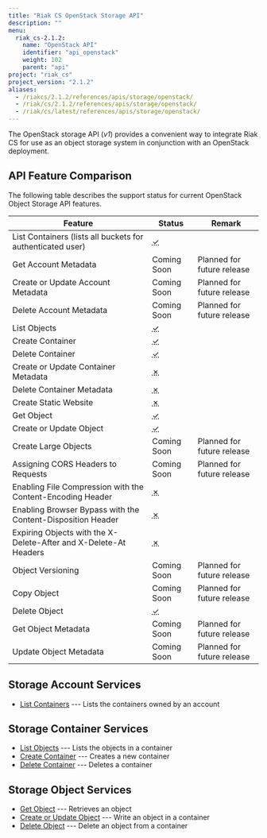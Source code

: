 ```yaml
---
title: "Riak CS OpenStack Storage API"
description: ""
menu:
  riak_cs-2.1.2:
    name: "OpenStack API"
    identifier: "api_openstack"
    weight: 102
    parent: "api"
project: "riak_cs"
project_version: "2.1.2"
aliases:
  - /riakcs/2.1.2/references/apis/storage/openstack/
  - /riak/cs/2.1.2/references/apis/storage/openstack/
  - /riak/cs/latest/references/apis/storage/openstack/
---
```


The OpenStack storage API (*v1*) provides a convenient way to integrate Riak CS for use as an object storage system in conjunction with an OpenStack deployment.

## API Feature Comparison

The following table describes the support status for current OpenStack Object Storage API features.

Feature | Status | Remark
--------|--------|--------
List Containers (lists all buckets for authenticated user) | <abbr title="Supported" class="supported">✓</abbr> | |
Get Account Metadata | Coming Soon | Planned for future release |
Create or Update Account Metadata | Coming Soon | Planned for future release |
Delete Account Metadata | Coming Soon | Planned for future release |
List Objects | <abbr title="Supported" class="supported">✓</abbr> | |
Create Container | <abbr title="Supported" class="supported">✓</abbr> | |
Delete Container | <abbr title="Supported" class="supported">✓</abbr> | |
Create or Update Container Metadata | <abbr title="Unsupported" class="unsupported">✗</abbr> | |
Delete Container Metadata | <abbr title="Unsupported" class="unsupported">✗</abbr> | |
Create Static Website | <abbr title="Unsupported" class="unsupported">✗</abbr> | |
Get Object | <abbr title="Supported" class="supported">✓</abbr> | |
Create or Update Object | <abbr title="Supported" class="supported">✓</abbr> | |
Create Large Objects | Coming Soon | Planned for future release |
Assigning CORS Headers to Requests | Coming Soon | Planned for future release |
Enabling File Compression with the Content-Encoding Header | <abbr title="Unsupported" class="unsupported">✗</abbr> | |
Enabling Browser Bypass with the Content-Disposition Header | <abbr title="Unsupported" class="unsupported">✗</abbr> | |
Expiring Objects with the X-Delete-After and X-Delete-At Headers | <abbr title="Unsupported" class="unsupported">✗</abbr> | |
Object Versioning | Coming Soon | Planned for future release |
Copy Object | Coming Soon | Planned for future release |
Delete Object | <abbr title="Supported" class="supported">✓</abbr> | |
Get Object Metadata | Coming Soon | Planned for future release |
Update Object Metadata | Coming Soon | Planned for future release |

## Storage Account Services

* [List Containers]({{<baseurl>}}riak/cs/2.1.2/references/apis/storage/openstack/list-containers) --- Lists the containers owned by an account

## Storage Container Services

* [List Objects]({{<baseurl>}}riak/cs/2.1.2/references/apis/storage/openstack/list-objects) --- Lists the objects in a container
* [Create Container]({{<baseurl>}}riak/cs/2.1.2/references/apis/storage/openstack/create-container) --- Creates a new container
* [Delete Container]({{<baseurl>}}riak/cs/2.1.2/references/apis/storage/openstack/delete-container) --- Deletes a container

## Storage Object Services

* [Get Object]({{<baseurl>}}riak/cs/2.1.2/references/apis/storage/openstack/get-object) --- Retrieves an object
* [Create or Update Object]({{<baseurl>}}riak/cs/2.1.2/references/apis/storage/openstack/create-object) --- Write an object in a container
* [Delete Object]({{<baseurl>}}riak/cs/2.1.2/references/apis/storage/openstack/delete-object) --- Delete an object from a container
